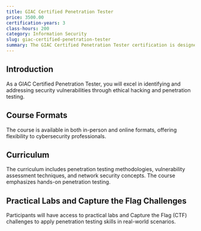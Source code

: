 ```yaml
---
title: GIAC Certified Penetration Tester
price: 3500.00
certification-years: 3
class-hours: 200
category: Information Security
slug: giac-certified-penetration-tester
summary: The GIAC Certified Penetration Tester certification is designed for professionals specializing in ethical hacking and penetration testing. This comprehensive course covers penetration testing methodologies, vulnerability assessment, and network security. It equips candidates with the skills needed to identify and secure vulnerabilities in computer systems.
---
```


## Introduction

As a GIAC Certified Penetration Tester, you will excel in identifying and addressing security vulnerabilities through ethical hacking and penetration testing.

## Course Formats

The course is available in both in-person and online formats, offering flexibility to cybersecurity professionals.

## Curriculum

The curriculum includes penetration testing methodologies, vulnerability assessment techniques, and network security concepts. The course emphasizes hands-on penetration testing.

## Practical Labs and Capture the Flag Challenges

Participants will have access to practical labs and Capture the Flag (CTF) challenges to apply penetration testing skills in real-world scenarios.

